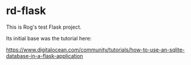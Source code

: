 # rd-flask

This is Rog's test Flask project.

Its initial base was the tutorial here: 

https://www.digitalocean.com/community/tutorials/how-to-use-an-sqlite-database-in-a-flask-application
